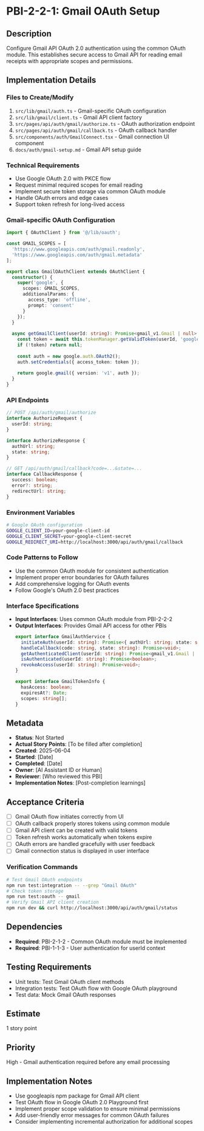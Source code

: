 # PBI-2-2-1: Gmail OAuth Setup

## Description
Configure Gmail API OAuth 2.0 authentication using the common OAuth module. This establishes secure access to Gmail API for reading email receipts with appropriate scopes and permissions.

## Implementation Details

### Files to Create/Modify
1. `src/lib/gmail/auth.ts` - Gmail-specific OAuth configuration
2. `src/lib/gmail/client.ts` - Gmail API client factory
3. `src/pages/api/auth/gmail/authorize.ts` - OAuth authorization endpoint
4. `src/pages/api/auth/gmail/callback.ts` - OAuth callback handler
5. `src/components/auth/GmailConnect.tsx` - Gmail connection UI component
6. `docs/auth/gmail-setup.md` - Gmail API setup guide

### Technical Requirements
- Use Google OAuth 2.0 with PKCE flow
- Request minimal required scopes for email reading
- Implement secure token storage via common OAuth module
- Handle OAuth errors and edge cases
- Support token refresh for long-lived access

### Gmail-specific OAuth Configuration
```typescript
import { OAuthClient } from '@/lib/oauth';

const GMAIL_SCOPES = [
  'https://www.googleapis.com/auth/gmail.readonly',
  'https://www.googleapis.com/auth/gmail.metadata'
];

export class GmailOAuthClient extends OAuthClient {
  constructor() {
    super('google', {
      scopes: GMAIL_SCOPES,
      additionalParams: {
        access_type: 'offline',
        prompt: 'consent'
      }
    });
  }
  
  async getGmailClient(userId: string): Promise<gmail_v1.Gmail | null> {
    const token = await this.tokenManager.getValidToken(userId, 'google');
    if (!token) return null;
    
    const auth = new google.auth.OAuth2();
    auth.setCredentials({ access_token: token });
    
    return google.gmail({ version: 'v1', auth });
  }
}
```

### API Endpoints
```typescript
// POST /api/auth/gmail/authorize
interface AuthorizeRequest {
  userId: string;
}

interface AuthorizeResponse {
  authUrl: string;
  state: string;
}

// GET /api/auth/gmail/callback?code=...&state=...
interface CallbackResponse {
  success: boolean;
  error?: string;
  redirectUrl: string;
}
```

### Environment Variables
```bash
# Google OAuth configuration
GOOGLE_CLIENT_ID=your-google-client-id
GOOGLE_CLIENT_SECRET=your-google-client-secret
GOOGLE_REDIRECT_URI=http://localhost:3000/api/auth/gmail/callback
```

### Code Patterns to Follow
- Use the common OAuth module for consistent authentication
- Implement proper error boundaries for OAuth failures
- Add comprehensive logging for OAuth events
- Follow Google's OAuth 2.0 best practices

### Interface Specifications
- **Input Interfaces**: Uses common OAuth module from PBI-2-2-2
- **Output Interfaces**: Provides Gmail API access for other PBIs
  ```typescript
  export interface GmailAuthService {
    initiateAuth(userId: string): Promise<{ authUrl: string; state: string }>;
    handleCallback(code: string, state: string): Promise<void>;
    getAuthenticatedClient(userId: string): Promise<gmail_v1.Gmail | null>;
    isAuthenticated(userId: string): Promise<boolean>;
    revokeAccess(userId: string): Promise<void>;
  }
  
  export interface GmailTokenInfo {
    hasAccess: boolean;
    expiresAt?: Date;
    scopes: string[];
  }
  ```

## Metadata
- **Status**: Not Started
- **Actual Story Points**: [To be filled after completion]
- **Created**: 2025-06-04
- **Started**: [Date]
- **Completed**: [Date]
- **Owner**: [AI Assistant ID or Human]
- **Reviewer**: [Who reviewed this PBI]
- **Implementation Notes**: [Post-completion learnings]

## Acceptance Criteria
- [ ] Gmail OAuth flow initiates correctly from UI
- [ ] OAuth callback properly stores tokens using common module
- [ ] Gmail API client can be created with valid tokens
- [ ] Token refresh works automatically when tokens expire
- [ ] OAuth errors are handled gracefully with user feedback
- [ ] Gmail connection status is displayed in user interface

### Verification Commands
```bash
# Test Gmail OAuth endpoints
npm run test:integration -- --grep "Gmail OAuth"
# Check token storage
npm run test:oauth -- gmail
# Verify Gmail API client creation
npm run dev && curl http://localhost:3000/api/auth/gmail/status
```

## Dependencies
- **Required**: PBI-2-1-2 - Common OAuth module must be implemented
- **Required**: PBI-1-1-3 - User authentication for userId context

## Testing Requirements
- Unit tests: Test Gmail OAuth client methods
- Integration tests: Test OAuth flow with Google OAuth playground
- Test data: Mock Gmail OAuth responses

## Estimate
1 story point

## Priority
High - Gmail authentication required before any email processing

## Implementation Notes
- Use googleapis npm package for Gmail API client
- Test OAuth flow in Google OAuth 2.0 Playground first
- Implement proper scope validation to ensure minimal permissions
- Add user-friendly error messages for common OAuth failures
- Consider implementing incremental authorization for additional scopes
